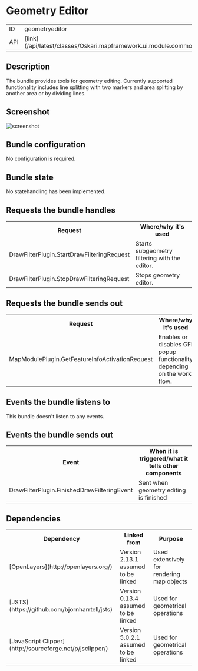 # Geometry Editor

<table class="table">
  <tr>
    <td>ID</td><td>geometryeditor</td>
  </tr>
  <tr>
    <td>API</td><td>[link](/api/latest/classes/Oskari.mapframework.ui.module.common.geometryeditor.html)</td>
  </tr>
</table>

## Description

The bundle provides tools for geometry editing. Currently supported functionality includes line splitting with two markers and area splitting by another area or by dividing lines.

## Screenshot

![screenshot](/images/bundles/geometryeditor.png)

## Bundle configuration

No configuration is required.

## Bundle state

No statehandling has been implemented.

## Requests the bundle handles

<table class="table">
  <tr>
    <th>Request</th><th> Where/why it's used</th>
  </tr>
  <tr>
    <td>DrawFilterPlugin.StartDrawFilteringRequest</td><td>Starts subgeometry filtering with the editor.</td>
  </tr>
  <tr>
    <td>DrawFilterPlugin.StopDrawFilteringRequest</td><td>Stops geometry editor.</td>
  </tr>
</table>

## Requests the bundle sends out

<table class="table">
  <tr>
    <th>Request</th><th> Where/why it's used</th>
  </tr>
  <tr>
    <td>MapModulePlugin.GetFeatureInfoActivationRequest</td><td>Enables or disables GFI popup functionality depending on the work flow.</td>
  </tr>
</table>

## Events the bundle listens to

This bundle doesn't listen to any events.

## Events the bundle sends out

<table class="table">
  <tr>
    <th> Event </th><th> When it is triggered/what it tells other components</th>
  </tr>
  <tr>
    <td> DrawFilterPlugin.FinishedDrawFilteringEvent </td><td> Sent when geometry editing is finished </td>
  </tr>
</table>

## Dependencies

<table class="table">
  <tr>
    <th> Dependency </th><th> Linked from </th><th> Purpose</th>
  </tr>
  <tr>
    <td> [OpenLayers](http://openlayers.org/) </td>
    <td> Version 2.13.1 assumed to be linked </td>
    <td> Used extensively for rendering map objects </td>
  </tr>
  <tr>
    <td> [JSTS](https://github.com/bjornharrtell/jsts) </td>
    <td> Version 0.13.4 assumed to be linked </td>
    <td> Used for geometrical operations </td>
  </tr>
  <tr>
    <td> [JavaScript Clipper](http://sourceforge.net/p/jsclipper/) </td>
    <td> Version 5.0.2.1 assumed to be linked </td>
    <td> Used for geometrical operations </td>
  </tr>
</table>
